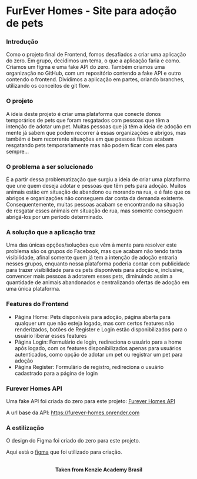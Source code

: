 <h1>FurEver Homes - Site para adoção de pets</h1>

<h3>Introdução</h3>

Como o projeto final de Frontend, fomos desafiados a criar uma aplicação do zero. Em grupo, decidimos um tema, o que a aplicação faria e como. Criamos um figma e uma fake API do zero. Também criamos uma organização no GitHub, com um repositório contendo a fake API e outro contendo o frontend. Dividimos a aplicação em partes, criando branches, utilizando os conceitos de git flow.

<h3>O projeto</h3>

A ideia deste projeto é criar uma plataforma que conecte donos temporários de pets que foram resgatados com pessoas que têm a intenção de adotar um pet.
Muitas pessoas que já têm a ideia de adoção em mente já sabem que podem recorrer à essas organizações e abrigos, mas também é bem recorrente situações em que pessoas físicas acabam resgatando pets temporariamente mas não podem ficar com eles para sempre… 

<h3>O problema a ser solucionado</h3>

É a partir dessa problematização que surgiu a ideia de criar uma plataforma que une quem deseja adotar e pessoas que têm pets para adoção. Muitos animais estão em situação de abandono ou morando na rua, e é fato que os abrigos e organizações não conseguem dar conta da demanda existente. Consequentemente, muitas pessoas acabam se encontrando na situação de resgatar esses animais em situação de rua, mas somente conseguem abrigá-los por um período determinado. 

<h3>A solução que a aplicação traz</h3>

Uma das únicas opções/soluções que vêm à mente para resolver este problema são os grupos do Facebook, mas que acabam não tendo tanta visibilidade, afinal somente quem já tem a intenção de adoção entraria nesses grupos, enquanto nossa plataforma poderia contar com publicidade para trazer visibilidade para os pets disponíveis para adoção e, inclusive, convencer mais pessoas à adotarem esses pets, diminuindo assim a quantidade de animais abandonados e centralizando ofertas de adoção em uma única plataforma.

<h3>Features do Frontend</h3>

- Página Home: Pets disponíveis para adoção, página aberta para qualquer um que não esteja logado, mas com certos features não renderizados, botões de Register e Login estão disponibilizados para o usuário liberar esses features
- Página Login: Formulário de login, redireciona o usuário para a home após logado, com os features disponibilizados apenas para usuários autenticados, como opção de adotar um pet ou registrar um pet para adoção
- Página Register: Formulário de registro, redireciona o usuário cadastrado para a página de login

<h3>Furever Homes API</h3>

Uma fake API foi criada do zero para este projeto: <a href="https://github.com/projeto-final-m3-adoption/furever-homes-backend">Furever Homes API</a>

A url base da API: https://furever-homes.onrender.com

<h3>A estilização</h3>

O design do Figma foi criado do zero para este projeto.

Aqui está o <a href="https://www.figma.com/file/YrTlwnMXGU2EBLGm17CJwJ/Furever-Homes?type=design&node-id=0%3A1&t=1v5r6Y9w3n2Yrxhg-1">figma</a> que foi utilizado para criação.
<br>
<br>

<p align="center"><b>Taken from Kenzie Academy Brasil</b></p>
